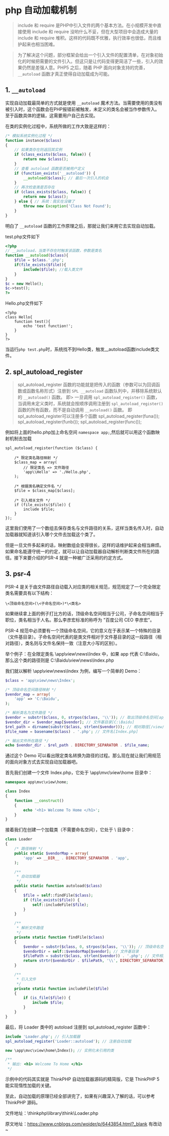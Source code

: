 # php 自动加载机制

> include 和 require 是PHP中引入文件的两个基本方法。在小规模开发中直接使用 include 和 require 没哟什么不妥，但在大型项目中会造成大量的 include 和 require 堆积。这样的代码既不优雅，执行效率也很低，而且维护起来也相当困难。

> 为了解决这个问题，部分框架会给出一个引入文件的配置清单，在对象初始化的时候把需要的文件引入。但这只是让代码变得更简洁了一些，引入的效果仍然是差强人意。PHP5 之后，随着 PHP 面向对象支持的完善，`__autoload` 函数才真正使得自动加载成为可能。

## 1. `__autoload`
实现自动加载最简单的方式就是使用  `__autoload` 魔术方法。当需要使用的类没有被引入时，这个函数会在PHP报错前被触发，未定义的类名会被当作参数传入。至于函数具体的逻辑，这需要用户自己去实现。

在类的实例化过程中，系统所做的工作大致是这样的：

```php
/* 模拟系统实例化过程 */
function instance($class)
{
    // 如果类存在则返回其实例
    if (class_exists($class, false)) {
        return new $class();
    }
    // 查看 autoload 函数是否被用户定义
    if (function_exists('__autoload')) {
        __autoload($class); // 最后一次引入的机会
    }
    // 再次检查类是否存在
    if (class_exists($class, false)) {
        return new $class();
    } else { // 系统：我实在没辙了
        throw new Exception('Class Not Found');
    }
}
```

明白了 `__autoload` 函数的工作原理之后，那就让我们来用它去实现自动加载。

test.php文件如下
```php
<?php
// __autoload，当类不存在时触发该函数，参数是类名
function __autoload($class){
	$file = $class.'.php';
	if(file_exists($file)){
		include($file);	//载入类文件
	}
}
$c = new Hello();
$c->test();
?>
```
Hello.php文件如下
```
<?php
class Hello{
	function test(){
		echo 'test function!';
	}
}
?>
```
当运行`php test.php`时，系统找不到Hello类，触发__autoload函数include类文件。

## 2. spl_autoload_register
> spl_autoload_register 函数的功能就是把传入的函数（参数可以为回调函数或函数名称形式）注册到 `SPL __autoload` 函数队列中，并移除系统默认的 `__autoload()` 函数。
即> 一旦调用 `spl_autoload_register()` 函数，当调用未定义类时，系统就会按顺序调用注册到 `spl_autoload_register()` 函数的所有函数，而不是自动调用 `__autoload()` 函数。
即spl_autoload_register可以注册多个函数
spl_autoload_register(funa());
spl_autoload_register(funb());
spl_autoload_register(func());


例如将上面的hello.php加上命名空间 `namespace app;`,然后就可以用这个函数映射机制去加载
```
spl_autoload_register(function ($class) {

    /* 限定类名路径映射 */
    $class_map = array(
        // 限定类名 => 文件路径
        'app\\Hello' => './Hello.php',
    );

    /* 根据类名确定文件名 */
    $file = $class_map[$class];

    /* 引入相关文件 */
    if (file_exists($file)) {
        include $file;
    }
});
```
这里我们使用了一个数组去保存类名与文件路径的关系，这样当类名传入时，自动加载器就知道该引入哪个文件去加载这个类了。

但是一旦文件多起来的话，映射数组会变得很长，这样的话维护起来会相当麻烦。如果命名能遵守统一的约定，就可以让自动加载器自动解析判断类文件所在的路径。接下来要介绍的PSR-4 就是一种被广泛采用的约定方式。

## 3. psr-4

PSR-4 是关于由文件路径自动载入对应类的相关规范，规范规定了一个完全限定类名需要具有以下结构：

`\<顶级命名空间>(\<子命名空间>)*\<类名>`

如果继续拿上面的例子打比方的话，顶级命名空间相当于公司，子命名空间相当于职位，类名相当于人名。那么李彦宏标准的称呼为 "百度公司 CEO 李彦宏"。

PSR-4 规范中必须要有一个顶级命名空间，它的意义在于表示某一个特殊的目录（文件基目录）。子命名空间代表的是类文件相对于文件基目录的这一段路径（相对路径），类名则与文件名保持一致（注意大小写的区别）。

举个例子：在全限定类名 \app\view\news\Index 中，如果 app 代表 C:\Baidu，那么这个类的路径则是 C:\Baidu\view\news\Index.php

我们就以解析 \app\view\news\Index 为例，编写一个简单的 Demo：

```php
$class = 'app\view\news\Index';

/* 顶级命名空间路径映射 */
$vendor_map = array(
    'app' => 'C:\Baidu',
);

/* 解析类名为文件路径 */
$vendor = substr($class, 0, strpos($class, '\\')); // 取出顶级命名空间[app]
$vendor_dir = $vendor_map[$vendor]; // 文件基目录[C:\Baidu]
$rel_path = dirname(substr($class, strlen($vendor))); // 相对路径[/view/news]
$file_name = basename($class) . '.php'; // 文件名[Index.php]

/* 输出文件所在路径 */
echo $vendor_dir . $rel_path . DIRECTORY_SEPARATOR . $file_name;
```

通过这个 Demo 可以看出限定类名转换为路径的过程。那么现在就让我们用规范的面向对象方式去实现自动加载器吧。

首先我们创建一个文件 Index.php，它处于 \app\mvc\view\home 目录中：

```php
namespace app\mvc\view\home;

class Index
{
    function __construct()
    {
        echo '<h1> Welcome To Home </h1>';
    }
}
```

接着我们在创建一个加载类（不需要命名空间），它处于 \ 目录中：

```php
class Loader
{
    /* 路径映射 */
    public static $vendorMap = array(
        'app' => __DIR__ . DIRECTORY_SEPARATOR . 'app',
    );

    /**
     * 自动加载器
     */
    public static function autoload($class)
    {
        $file = self::findFile($class);
        if (file_exists($file)) {
            self::includeFile($file);
        }
    }

    /**
     * 解析文件路径
     */
    private static function findFile($class)
    {
        $vendor = substr($class, 0, strpos($class, '\\')); // 顶级命名空间
        $vendorDir = self::$vendorMap[$vendor]; // 文件基目录
        $filePath = substr($class, strlen($vendor)) . '.php'; // 文件相对路径
        return strtr($vendorDir . $filePath, '\\', DIRECTORY_SEPARATOR); // 文件标准路径
    }

    /**
     * 引入文件
     */
    private static function includeFile($file)
    {
        if (is_file($file)) {
            include $file;
        }
    }
}
```
最后，将 Loader 类中的 autoload 注册到 spl_autoload_register 函数中：

```php
include 'Loader.php'; // 引入加载器
spl_autoload_register('Loader::autoload'); // 注册自动加载

new \app\mvc\view\home\Index(); // 实例化未引用的类

/**
 * 输出: <h1> Welcome To Home </h1>
 */
```

示例中的代码其实就是 ThinkPHP 自动加载器源码的精简版，它是 ThinkPHP 5 能实现惰性加载的关键。

至此，自动加载的原理已经全部讲完了，如果有兴趣深入了解的话，可以参考 ThinkPHP 源码。

文件地址：\thinkphp\library\think\Loader.php

原文地址：https://www.cnblogs.com/woider/p/6443854.html?_blank 有改动~

